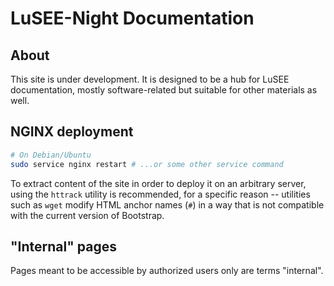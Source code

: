 # LuSEE-Night Documentation

## About

This site is under development. It is designed
to be a hub for LuSEE documentation, mostly software-related
but suitable for other materials as well.

## NGINX deployment

```bash
# On Debian/Ubuntu
sudo service nginx restart # ...or some other service command
```

To extract content of the site in order to deploy it
on an arbitrary server, using the ```httrack``` utility is recommended,
for a specific reason -- utilities such as ```wget``` modify HTML anchor
names (```#```) in a way that is not compatible with the current version
of Bootstrap.

## "Internal" pages

Pages meant to be accessible by authorized users only are terms "internal".
